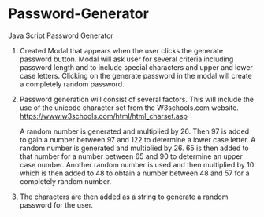 # Password-Generator
Java Script Password Generator

1.  Created Modal that appears when the user clicks the generate password button.
    Modal will ask user for several criteria including password length and to include special characters and upper and lower case letters.
    Clicking on the generate password in the modal will create a completely random password.

2.  Password generation will consist of several factors. This will include the use of the 
    unicode character set from the W3schools.com website.
    https://www.w3schools.com/html/html_charset.asp
    
    A random number is generated and multiplied by 26. Then 97 is added to gain a number
    between 97 and 122 to determine a lower case letter.
    A random number is generated and multiplied by 26. 65 is then added to that number for a number between 65 and 90 to determine an upper case number.
    Another random number is used and then multiplied by 10 which is then added to 48 to obtain a number between 48 and 57 for a completely random number.

3.  The characters are then added as a string to generate a random password for the user.